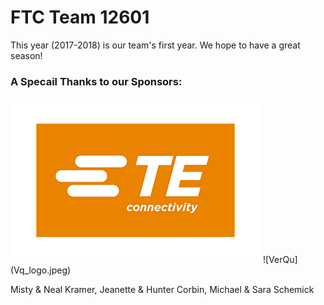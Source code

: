 # FTC Team 12601

This year (2017-2018) is our team's first year. We hope to have a great season!

### A Specail Thanks to our Sponsors:
![TE](Te_logo.png)
![VerQu] (Vq_logo.jpeg)

Misty & Neal Kramer, Jeanette & Hunter Corbin, Michael & Sara Schemick
